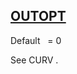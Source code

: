 ## [OUTOPT](https://help.hexagonmi.com/bundle/MSC_Nastran_2022.4/page/Nastran_Combined_Book/qrg/parameters/TOC.OUTOPT.xhtml)

Default    = 0

See  CURV .

